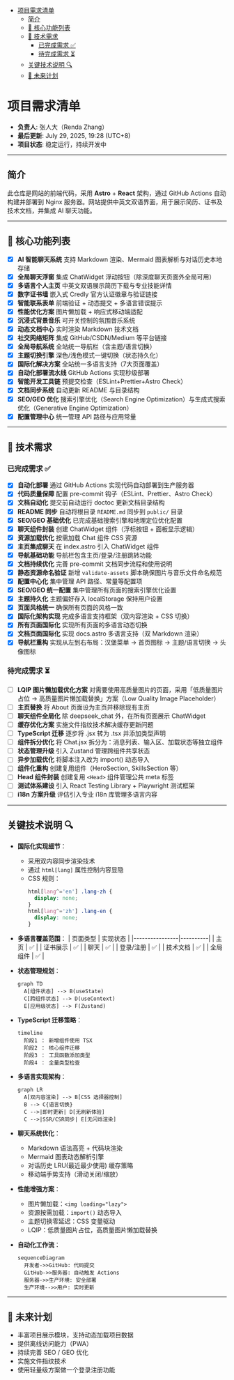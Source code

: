 <!-- START doctoc generated TOC please keep comment here to allow auto update -->
<!-- DON'T EDIT THIS SECTION, INSTEAD RE-RUN doctoc TO UPDATE -->

- [项目需求清单](#%E9%A1%B9%E7%9B%AE%E9%9C%80%E6%B1%82%E6%B8%85%E5%8D%95)
  - [简介](#%E7%AE%80%E4%BB%8B)
  - [🚀 核心功能列表](#-%E6%A0%B8%E5%BF%83%E5%8A%9F%E8%83%BD%E5%88%97%E8%A1%A8)
  - [🔧 技术需求](#-%E6%8A%80%E6%9C%AF%E9%9C%80%E6%B1%82)
    - [已完成需求 ✅](#%E5%B7%B2%E5%AE%8C%E6%88%90%E9%9C%80%E6%B1%82-)
    - [待完成需求 ⏳](#%E5%BE%85%E5%AE%8C%E6%88%90%E9%9C%80%E6%B1%82-)
  - [关键技术说明 🔍](#%E5%85%B3%E9%94%AE%E6%8A%80%E6%9C%AF%E8%AF%B4%E6%98%8E-)
  - [🌱 未来计划](#-%E6%9C%AA%E6%9D%A5%E8%AE%A1%E5%88%92)

<!-- END doctoc generated TOC please keep comment here to allow auto update -->

# 项目需求清单

- **负责人**: 张人大（Renda Zhang）
- **最后更新**: July 29, 2025, 19:28 (UTC+8)
- **项目状态**: 稳定运行，持续开发中

---

## 简介

此仓库是网站的前端代码，采用 **Astro** + **React** 架构，通过 GitHub Actions 自动构建并部署到 Nginx 服务器。网站提供中英文双语界面，用于展示简历、证书及技术文档，并集成 AI 聊天功能。

---

## 🚀 核心功能列表

- [x] **AI 智能聊天系统**
  支持 Markdown 渲染、Mermaid 图表解析与对话历史本地存储
- [x] **全局聊天浮窗**
  集成 ChatWidget 浮动按钮（除深度聊天页面外全局可用）
- [x] **多语言个人主页**
  中英文双语展示简历下载与专业技能详情
- [x] **数字证书墙**
  嵌入式 Credly 官方认证徽章与验证链接
- [x] **智能联系表单**
  前端验证 + 动态提交 + 多语言错误提示
- [x] **性能优化方案**
  图片懒加载 + 响应式移动端适配
- [x] **沉浸式背景音乐**
  可开关控制的氛围音乐系统
- [x] **动态文档中心**
  实时渲染 Markdown 技术文档
- [x] **社交网络矩阵**
  集成 GitHub/CSDN/Medium 等平台链接
- [x] **全局导航系统**
  全站统一导航栏（含主题/语言切换）
- [x] **主题切换引擎**
  深色/浅色模式一键切换（状态持久化）
- [x] **国际化解决方案**
  全站统一多语言支持（7大页面覆盖）
- [x] **自动化部署流水线**
  GitHub Actions 实现秒级部署
- [x] **智能开发工具链**
  预提交检查（ESLint+Prettier+Astro Check）
- [x] **文档同步系统**
  自动更新 README 与目录结构
- [x] **SEO/GEO 优化**
  搜索引擎优化（Search Engine Optimization）与生成式搜索优化（Generative Engine Optimization）
- [x] **配置管理中心**
  统一管理 API 路径与应用常量

---

## 🔧 技术需求

### 已完成需求 ✅

- [x] **自动化部署**
  通过 GitHub Actions 实现代码自动部署到生产服务器
- [x] **代码质量保障**
  配置 pre-commit 钩子（ESLint、Prettier、Astro Check）
- [x] **文档自动化**
  提交前自动运行 doctoc 更新文档目录结构
- [x] **README 同步**
  自动将根目录 `README.md` 同步到 `public/` 目录
- [x] **SEO/GEO 基础优化**
  已完成基础搜索引擎和地理定位优化配置
- [x] **聊天组件封装**
  创建 ChatWidget 组件（浮标按钮 + 面板显示逻辑）
- [x] **资源加载优化**
  按需加载 Chat 组件 CSS 资源
- [x] **主页集成聊天**
  在 index.astro 引入 ChatWidget 组件
- [x] **导航基础功能**
  导航栏包含主页/登录/注册跳转功能
- [x] **文档持续优化**
  完善 pre-commit 文档同步流程和使用说明
- [x] **静态资源命名验证**
  新增 `validate-assets` 脚本确保图片与音乐文件命名规范
- [x] **配置中心化**
  集中管理 API 路径、常量等配置项
- [x] **SEO/GEO 统一配置**
  集中管理所有页面的搜索引擎优化设置
- [x] **主题持久化**
  主题偏好存入 localStorage 保持用户设置
- [x] **页面风格统一**
  确保所有页面的风格一致
- [x] **国际化架构实现**
  完成多语言支持框架（双内容渲染 + CSS 切换）
- [x] **所有页面国际化**
  实现所有页面的多语言动态切换
- [x] **文档页面国际化**
  实现 docs.astro 多语言支持（双 Markdown 渲染）
- [x] **导航栏重构**
  实现从左到右布局：汉堡菜单 → 首页图标 → 主题/语言切换 → 头像图标

### 待完成需求 ⏳

- [ ]  **LQIP 图片懒加载优化方案**
  对需要使用高质量图片的页面，采用「低质量图片占位 → 高质量图片懒加载替换」方案（Low Quality Image Placeholder）
- [ ] **主页替换**
  将 About 页面设为主页并移除现有主页
- [ ] **聊天组件全局化**
  除 deepseek_chat 外，在所有页面展示 ChatWidget
- [ ] **缓存优化方案**
  实施文件指纹技术解决缓存更新问题
- [ ] **TypeScript 迁移**
  逐步将 .jsx 转为 .tsx 并添加类型声明
- [ ] **组件拆分优化**
  将 Chat.jsx 拆分为：消息列表、输入区、加载状态等独立组件
- [ ] **状态管理升级**
  引入 Zustand 管理跨组件共享状态
- [ ] **异步加载优化**
  将脚本注入改为 import() 动态导入
- [ ] **组件化重构**
  创建复用组件（HeroSection, SkillsSection 等）
- [ ] **Head 组件封装**
  创建复用 `<Head>` 组件管理公共 meta 标签
- [ ] **测试体系建设**
  引入 React Testing Library + Playwright 测试框架
- [ ] **i18n 方案升级**
  评估引入专业 i18n 库管理多语言内容

---

## 关键技术说明 🔍

- **国际化实现细节**：
   - 采用双内容同步渲染技术
   - 通过 `html[lang]` 属性控制内容显隐
   - CSS 规则：
      ```css
      html[lang^='en'] .lang-zh {
        display: none;
      }
      html[lang^='zh'] .lang-en {
        display: none;
      }
      ```

- **多语言覆盖范围**：
   | 页面类型       | 实现状态 |
   |----------------|----------|
   | 主页           | ✅       |
   | 证书展示       | ✅       |
   | 聊天           | ✅       |
   | 登录/注册      | ✅       |
   | 技术文档       | ✅       |
   | 全局组件       | ✅       |

- **状态管理规划**：
   ```mermaid
   graph TD
     A[组件状态] --> B(useState)
     C[跨组件状态] --> D(useContext)
     E[应用级状态] --> F(Zustand)
   ```

- **TypeScript 迁移策略**：
   ```mermaid
   timeline
     阶段1 ： 新增组件使用 TSX
     阶段2 ： 核心组件迁移
     阶段3 ： 工具函数添加类型
     阶段4 ： 全量类型检查
   ```

- **多语言实现架构**：
   ```mermaid
   graph LR
     A[双内容渲染] --> B[CSS 选择器控制]
     B --> C{语言切换}
     C -->|即时更新| D[无刷新体验]
     C -->|SSR/CSR同步| E[无闪烁渲染]
   ```

- **聊天系统优化**：
   - Markdown 语法高亮 + 代码块渲染
   - Mermaid 图表动态解析引擎
   - 对话历史 LRU(最近最少使用) 缓存策略
   - 移动端手势支持（滑动关闭/缩放）

- **性能增强方案**：
   - 图片懒加载：`<img loading="lazy">`
   - 资源按需加载：`import()` 动态导入
   - 主题切换零延迟：CSS 变量驱动
   - LQIP：低质量图片占位，高质量图片懒加载替换

- **自动化工作流**：
   ```mermaid
   sequenceDiagram
     开发者->>GitHub: 代码提交
     GitHub->>服务器: 自动触发 Actions
     服务器->>生产环境: 安全部署
     生产环境-->>用户: 实时更新
   ```

---

## 🌱 未来计划

- 丰富项目展示模块，支持动态加载项目数据
- 提供离线访问能力（PWA）
- 持续完善 SEO / GEO 优化
- 实施文件指纹技术
- 使用轻量级方案做一个登录注册功能
